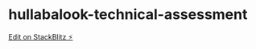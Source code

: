 # hullabalook-technical-assessment

[Edit on StackBlitz ⚡️](https://stackblitz.com/edit/vue-hulla-ta-yy27u1)